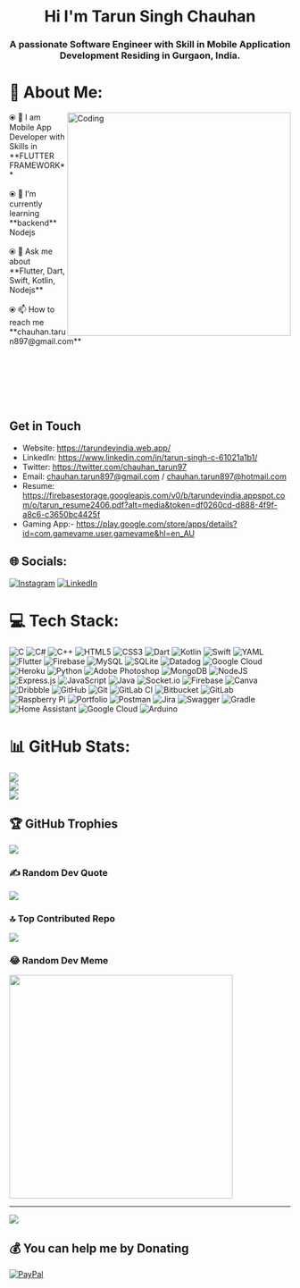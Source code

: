 <h1 align="center">Hi I'm Tarun Singh Chauhan</h1>
<h3 align="center">A passionate Software Engineer with Skill in Mobile Application Development Residing in Gurgaon, India.</h3>


# 💫 About Me:
<img align="right" alt="Coding" width="400" src="https://github.com/tarunchauhan97/tarunchauhan97/assets/30916033/4abd9f8c-167e-4529-8f13-237e5d6553c7">
⦿ 🔭 I am Mobile App Developer with Skills in **FLUTTER FRAMEWORK**<br><br> ⦿ 🌱 I’m currently learning **backend** Nodejs<br><br> ⦿ 💬 Ask me about **Flutter, Dart, Swift, Kotlin, Nodejs**<br><br> ⦿ 📫 How to reach me **chauhan.tarun897@gmail.com**<br><br><br><br><br><br><br>

 



## Get in Touch
- Website:  https://tarundevindia.web.app/
- LinkedIn: https://www.linkedin.com/in/tarun-singh-c-61021a1b1/
- Twitter:  https://twitter.com/chauhan_tarun97
- Email:    chauhan.tarun897@gmail.com / chauhan.tarun897@hotmail.com
- Resume:   https://firebasestorage.googleapis.com/v0/b/tarundevindia.appspot.com/o/tarun_resume2406.pdf?alt=media&token=df0260cd-d888-4f9f-a8c6-c3650bc4425f
- Gaming App:- https://play.google.com/store/apps/details?id=com.gamevame.user.gamevame&hl=en_AU



## 🌐 Socials:
[![Instagram](https://img.shields.io/badge/Instagram-%23E4405F.svg?logo=Instagram&logoColor=white)](https://instagram.com/https://www.instagram.com/chauhan.tarun897/) [![LinkedIn](https://img.shields.io/badge/LinkedIn-%230077B5.svg?logo=linkedin&logoColor=white)](https://linkedin.com/in/https://www.linkedin.com/in/tarun-singh-c-61021a1b1/) 


# 💻 Tech Stack:
![C](https://img.shields.io/badge/c-%2300599C.svg?style=plastic&logo=c&logoColor=white) ![C#](https://img.shields.io/badge/c%23-%23239120.svg?style=plastic&logo=csharp&logoColor=white) ![C++](https://img.shields.io/badge/c++-%2300599C.svg?style=plastic&logo=c%2B%2B&logoColor=white) ![HTML5](https://img.shields.io/badge/html5-%23E34F26.svg?style=plastic&logo=html5&logoColor=white) ![CSS3](https://img.shields.io/badge/css3-%231572B6.svg?style=plastic&logo=css3&logoColor=white) ![Dart](https://img.shields.io/badge/dart-%230175C2.svg?style=plastic&logo=dart&logoColor=white) ![Kotlin](https://img.shields.io/badge/kotlin-%237F52FF.svg?style=plastic&logo=kotlin&logoColor=white) ![Swift](https://img.shields.io/badge/swift-F54A2A?style=plastic&logo=swift&logoColor=white) ![YAML](https://img.shields.io/badge/yaml-%23ffffff.svg?style=plastic&logo=yaml&logoColor=151515) ![Flutter](https://img.shields.io/badge/Flutter-%2302569B.svg?style=plastic&logo=Flutter&logoColor=white) ![Firebase](https://img.shields.io/badge/firebase-%23039BE5.svg?style=plastic&logo=firebase) ![MySQL](https://img.shields.io/badge/mysql-4479A1.svg?style=plastic&logo=mysql&logoColor=white) ![SQLite](https://img.shields.io/badge/sqlite-%2307405e.svg?style=plastic&logo=sqlite&logoColor=white) ![Datadog](https://img.shields.io/badge/datadog-%23632CA6.svg?style=plastic&logo=datadog&logoColor=white) ![Google Cloud](https://img.shields.io/badge/GoogleCloud-%234285F4.svg?style=plastic&logo=google-cloud&logoColor=white) ![Heroku](https://img.shields.io/badge/heroku-%23430098.svg?style=plastic&logo=heroku&logoColor=white) ![Python](https://img.shields.io/badge/python-3670A0?style=plastic&logo=python&logoColor=ffdd54) ![Adobe Photoshop](https://img.shields.io/badge/adobe%20photoshop-%2331A8FF.svg?style=plastic&logo=adobe%20photoshop&logoColor=white) ![MongoDB](https://img.shields.io/badge/MongoDB-%234ea94b.svg?style=plastic&logo=mongodb&logoColor=white) ![NodeJS](https://img.shields.io/badge/node.js-6DA55F?style=plastic&logo=node.js&logoColor=white) ![Express.js](https://img.shields.io/badge/express.js-%23404d59.svg?style=plastic&logo=express&logoColor=%2361DAFB) ![JavaScript](https://img.shields.io/badge/javascript-%23323330.svg?style=plastic&logo=javascript&logoColor=%23F7DF1E) ![Java](https://img.shields.io/badge/java-%23ED8B00.svg?style=plastic&logo=openjdk&logoColor=white) ![Socket.io](https://img.shields.io/badge/Socket.io-black?style=plastic&logo=socket.io&badgeColor=010101) ![Firebase](https://img.shields.io/badge/firebase-a08021?style=plastic&logo=firebase&logoColor=ffcd34) ![Canva](https://img.shields.io/badge/Canva-%2300C4CC.svg?style=plastic&logo=Canva&logoColor=white) ![Dribbble](https://img.shields.io/badge/Dribbble-EA4C89?style=plastic&logo=dribbble&logoColor=white) ![GitHub](https://img.shields.io/badge/github-%23121011.svg?style=plastic&logo=github&logoColor=white) ![Git](https://img.shields.io/badge/git-%23F05033.svg?style=plastic&logo=git&logoColor=white) ![GitLab CI](https://img.shields.io/badge/gitlab%20CI-%23181717.svg?style=plastic&logo=gitlab&logoColor=white) ![Bitbucket](https://img.shields.io/badge/bitbucket-%230047B3.svg?style=plastic&logo=bitbucket&logoColor=white) ![GitLab](https://img.shields.io/badge/gitlab-%23181717.svg?style=plastic&logo=gitlab&logoColor=white) ![Raspberry Pi](https://img.shields.io/badge/-RaspberryPi-C51A4A?style=plastic&logo=Raspberry-Pi) ![Portfolio](https://img.shields.io/badge/Portfolio-%23000000.svg?style=plastic&logo=firefox&logoColor=#FF7139) ![Postman](https://img.shields.io/badge/Postman-FF6C37?style=plastic&logo=postman&logoColor=white) ![Jira](https://img.shields.io/badge/jira-%230A0FFF.svg?style=plastic&logo=jira&logoColor=white) ![Swagger](https://img.shields.io/badge/-Swagger-%23Clojure?style=plastic&logo=swagger&logoColor=white) ![Gradle](https://img.shields.io/badge/Gradle-02303A.svg?style=plastic&logo=Gradle&logoColor=white) ![Home Assistant](https://img.shields.io/badge/home%20assistant-%2341BDF5.svg?style=plastic&logo=home-assistant&logoColor=white) ![Google Cloud](https://img.shields.io/badge/GoogleCloud-%234285F4.svg?style=plastic&logo=google-cloud&logoColor=white) ![Arduino](https://img.shields.io/badge/-Arduino-00979D?style=plastic&logo=Arduino&logoColor=white)

# 📊 GitHub Stats:
![](https://github-readme-stats.vercel.app/api?username=tarunchauhan97&theme=dark&hide_border=false&include_all_commits=true&count_private=true)<br/>
![](https://github-readme-streak-stats.herokuapp.com/?user=tarunchauhan97&theme=dark&hide_border=false)<br/>
![](https://github-readme-stats.vercel.app/api/top-langs/?username=tarunchauhan97&theme=dark&hide_border=false&include_all_commits=true&count_private=true&layout=compact)

## 🏆 GitHub Trophies
![](https://github-profile-trophy.vercel.app/?username=tarunchauhan97&theme=radical&no-frame=false&no-bg=false&margin-w=4)

### ✍️ Random Dev Quote
![](https://quotes-github-readme.vercel.app/api?type=horizontal&theme=radical)

### 🔝 Top Contributed Repo
![](https://github-contributor-stats.vercel.app/api?username=tarunchauhan97&limit=5&theme=dark&combine_all_yearly_contributions=true)

### 😂 Random Dev Meme
<img src='https://memer-new.vercel.app/' style="height: 400px;"/>

---
[![](https://visitcount.itsvg.in/api?id=tarunchauhan97&icon=0&color=0)](https://visitcount.itsvg.in)

  ## 💰 You can help me by Donating
  [![PayPal](https://img.shields.io/badge/PayPal-00457C?style=for-the-badge&logo=paypal&logoColor=white)](https://paypal.me/tarunchauhan97) 

  
